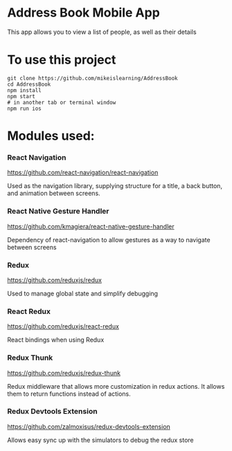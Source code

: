 # Address Book Mobile App

This app allows you to view a list of people, as well as their details

# To use this project

```
git clone https://github.com/mikeislearning/AddressBook
cd AddressBook
npm install
npm start
# in another tab or terminal window
npm run ios
```

# Modules used:

### React Navigation
https://github.com/react-navigation/react-navigation

Used as the navigation library, supplying structure for a title, a back button, and animation between screens.

### React Native Gesture Handler
https://github.com/kmagiera/react-native-gesture-handler

Dependency of react-navigation to allow gestures as a way to navigate between screens

### Redux
https://github.com/reduxjs/redux

Used to manage global state and simplify debugging

### React Redux
https://github.com/reduxjs/react-redux

React bindings when using Redux

### Redux Thunk
https://github.com/reduxjs/redux-thunk

Redux middleware that allows more customization in redux actions. It allows them to return functions instead of actions.

### Redux Devtools Extension
https://github.com/zalmoxisus/redux-devtools-extension

Allows easy sync up with the simulators to debug the redux store


